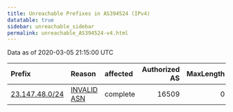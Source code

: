 ```yaml
---
title: Unreachable Prefixes in AS394524 (IPv4)
datatable: true
sidebar: unreachable_sidebar
permalink: unreachable_AS394524-v4.html
---
```


Data as of 2020-03-05 21:15:00 UTC


<div class="datatable-begin"></div>

| Prefix                                                 | Reason                                                                                                 | affected   |   Authorized AS |   MaxLength | Anchor                           |   unreachable /24s |
|:-------------------------------------------------------|:-------------------------------------------------------------------------------------------------------|:-----------|----------------:|------------:|:---------------------------------|-------------------:|
| [23.147.48.0/24](https://stat.ripe.net/23.147.48.0/24) | [INVALID ASN](https://rpki-validator.ripe.net/announcement-preview?asn=AS394524&prefix=23.147.48.0/24) | complete   |           16509 |           0 | [ARIN](unreachable_ARIN-v4.html) |                  1 |

<div class="datatable-end"></div>
